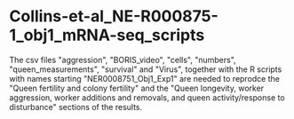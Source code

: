 # Collins-et-al_NE-R000875-1_obj1_mRNA-seq_scripts

The csv files "aggression", "BORIS_video", "cells", "numbers", "queen_measurements", "survival" and "Virus", together with the R scripts with names starting "NER0008751_Obj1_Exp1" are needed to reprodce the "Queen fertility and colony fertility" and the "Queen longevity, worker aggression, worker additions and removals, and queen activity/response to disturbance" sections of the results. 
